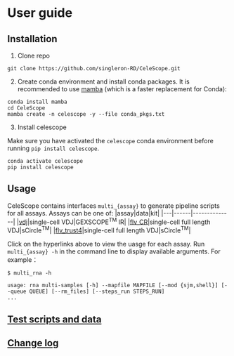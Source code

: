 # User guide

## Installation
1. Clone repo
```
git clone https://github.com/singleron-RD/CeleScope.git
```

2. Create conda environment and install conda packages. 
It is recommended to use [mamba](https://github.com/mamba-org/mamba) (which is a faster replacement for Conda):
```
conda install mamba
cd CeleScope
mamba create -n celescope -y --file conda_pkgs.txt
```


3. Install celescope

Make sure you have activated the `celescope` conda environment before running `pip install celescope`. 
```
conda activate celescope
pip install celescope
```

## Usage

CeleScope contains interfaces `multi_{assay}` to generate pipeline scripts for all assays. Assays can be one of:
|assay|data|kit|
|---|------|--------------|
|[vdj](./assay/multi_vdj.md)|single-cell VDJ|GEXSCOPE<sup>TM</sup> IR|
|[flv_CR](./assay/multi_flv_CR.md)|single-cell full length VDJ|sCircle<sup>TM</sup>|
|[flv_trust4](./assay/multi_flv_trust4.md)|single-cell full length VDJ|sCircle<sup>TM</sup>|


Click on the hyperlinks above to view the uasge for each assay. Run `multi_{assay} -h` in the command line to display available arguments. For example：
```
$ multi_rna -h

usage: rna multi-samples [-h] --mapfile MAPFILE [--mod {sjm,shell}] [--queue QUEUE] [--rm_files] [--steps_run STEPS_RUN]
...
```

## [Test scripts and data](https://github.com/singleron-RD/celescope_test_script)

## [Change log](./CHANGELOG.md)


 
